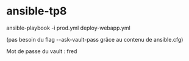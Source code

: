 # ansible-tp8

ansible-playbook -i prod.yml deploy-webapp.yml

(pas besoin du flag --ask-vault-pass grâce au contenu de ansible.cfg)

Mot de passe du vault : fred
